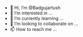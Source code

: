 - 👋 Hi, I’m @Badgujartush
- 👀 I’m interested in ...
- 🌱 I’m currently learning ...
- 💞️ I’m looking to collaborate on ...
- 📫 How to reach me ...

<!---
Badgujartush/Badgujartush is a ✨ special ✨ repository because its `README.md` (this file) appears on your GitHub profile.
You can click the Preview link to take a look at your changes.
--->
